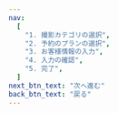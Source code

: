 ```yaml
---
nav:
  [
    "1. 撮影カテゴリの選択",
    "2. 予約のプランの選択",
    "3. お客様情報の入力",
    "4. 入力の確認",
    "5. 完了",
  ]
next_btn_text: "次へ進む"
back_btn_text: "戻る"
---
```

